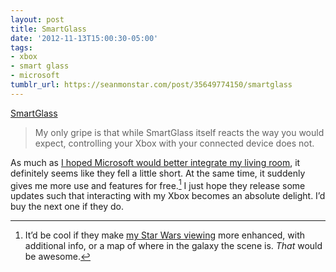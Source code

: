 ```yaml
---
layout: post
title: SmartGlass
date: '2012-11-13T15:00:30-05:00'
tags:
- xbox
- smart glass
- microsoft
tumblr_url: https://seanmonstar.com/post/35649774150/smartglass
---
```

[SmartGlass](http://penny-arcade.com/report/editorial-article/not-all-apps-are-created-equal-the-sometimes-brilliant-use-of-xbox-smartgla)  

> My only gripe is that while SmartGlass itself reacts the way you would expect, controlling your Xbox with your connected device does not.

As much as [I hoped Microsoft would better integrate my living room](http://seanmonstar.com/blog/future-of-xbox/), it definitely seems like they fell a little short. At the same time, it suddenly gives me more use and features for free.[^1] I just hope they release some updates such that interacting with my Xbox becomes an absolute delight. I’d buy the next one if they do.



[^1]: It’d be cool if they make [my Star Wars viewing](http://seanmonstar.com/blog/machete-order/) more enhanced, with additional info, or a map of where in the galaxy the scene is. _That_ would be awesome.

